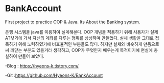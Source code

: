 # BankAccount
First project to practice OOP &amp; Java. Its About the Banking system.

은행 시스템을 java를 이용하여 설계해본다.
OOP 개념을 적용하기 위해 사용자가 실제 ATM기에 가서 자신의 계좌를 다루는 행위를 상상하며 만들었다.
실체 생활을 그대로 접목하기 위해 노력하였기에 비효율적인 부분들도 많다. 하지만 실체와 비슷하게 만듬으로써 깨닫는 부분도 있을거라 생각하고, OOP가 무엇인지 배우는게 목적이기에 현실에 충실하여 만들어 보았다.

-Blog : https://hyeons-k.tistory.com/

-Git :https://github.com/Hyeons-K/BankAccount

